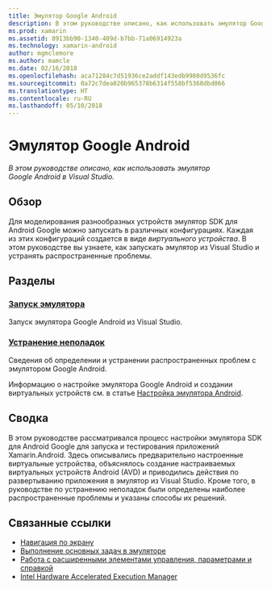 ```yaml
---
title: Эмулятор Google Android
description: В этом руководстве описано, как использовать эмулятор Google Android в Visual Studio.
ms.prod: xamarin
ms.assetid: 8913bb90-1340-409d-b7bb-71a06914923a
ms.technology: xamarin-android
author: mgmclemore
ms.author: mamcle
ms.date: 02/16/2018
ms.openlocfilehash: aca71284c7d51936ce2addf143edb9980d9536fc
ms.sourcegitcommit: 0a72c7dea020b965378b6314f558bf5360dbd066
ms.translationtype: HT
ms.contentlocale: ru-RU
ms.lasthandoff: 05/10/2018
---
```

# <a name="google-android-emulator"></a>Эмулятор Google Android

_В этом руководстве описано, как использовать эмулятор Google Android в Visual Studio._


## <a name="overview"></a>Обзор

Для моделирования разнообразных устройств эмулятор SDK для Android Google можно запускать в различных конфигурациях. Каждая из этих конфигураций создается в виде _виртуального устройства_. В этом руководстве вы узнаете, как запускать эмулятор из Visual Studio и устранять распространенные проблемы.


## <a name="sections"></a>Разделы

### <a name="running-the-emulatorandroiddeploy-testdebuggingandroid-sdk-emulatorrunning-the-emulatormd"></a>[Запуск эмулятора](~/android/deploy-test/debugging/android-sdk-emulator/running-the-emulator.md)

Запуск эмулятора Google Android из Visual Studio.

### <a name="troubleshootingandroiddeploy-testdebuggingandroid-sdk-emulatortroubleshootingmd"></a>[Устранение неполадок](~/android/deploy-test/debugging/android-sdk-emulator/troubleshooting.md)

Сведения об определении и устранении распространенных проблем с эмулятором Google Android.

Информацию о настройке эмулятора Google Android и создании виртуальных устройств см. в статье [Настройка эмулятора Android](~/android/get-started/installation/android-emulator/index.md).



## <a name="summary"></a>Сводка

В этом руководстве рассматривался процесс настройки эмулятора SDK для Android Google для запуска и тестирования приложений Xamarin.Android. Здесь описывались предварительно настроенные виртуальные устройства, объяснялось создание настраиваемых виртуальных устройств Android (AVD) и приводились действия по развертыванию приложения в эмулятор из Visual Studio. Кроме того, в руководстве по устранению неполадок были определены наиболее распространенные проблемы и указаны способы их решений.



## <a name="related-links"></a>Связанные ссылки

- [Навигация по экрану](https://developer.android.com/studio/run/emulator.html#navigate)
- [Выполнение основных задач в эмуляторе](https://developer.android.com/studio/run/emulator.html#tasks)
- [Работа с расширенными элементами управления, параметрами и справкой](https://developer.android.com/studio/run/emulator.html#extended)
- [Intel Hardware Accelerated Execution Manager](https://software.intel.com/en-us/android/articles/intel-hardware-accelerated-execution-manager)
